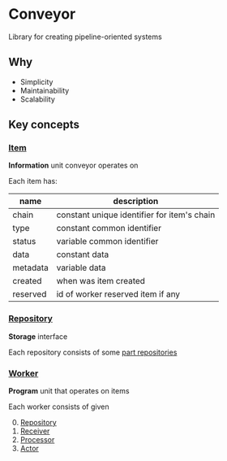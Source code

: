 # Conveyor

Library for creating pipeline-oriented systems



## Why

* Simplicity
* Maintainability
* Scalability



## Key concepts

### [Item](conveyor/core/Item/Item.py)

**Information** unit conveyor operates on

Each item has:

| name               | description                                 |
| ------------------ | ------------------------------------------- |
| chain              | constant unique identifier for item's chain |
| type               | constant common identifier                  |
| status             | variable common identifier                  |
| data               | constant data                               |
| metadata           | variable data                               |
| created            | when was item created                       |
| reserved           | id of worker reserved item if any           |

### [Repository](conveyor/core/Repository/Repository.py)

**Storage** interface

Each repository consists of some [part repositories](conveyor/core/Repository/PartRepository.py)

### [Worker](conveyor/core/Worker/Worker.py)

**Program** unit that operates on items

Each worker consists of given

0. [Repository](conveyor/core/Repository/Repository.py)
1. [Receiver](conveyor/core/Worker/Receiver.py)
2. [Processor](conveyor/core/Worker/Processor.py)
3. [Actor](conveyor/core/Worker/Action.py)